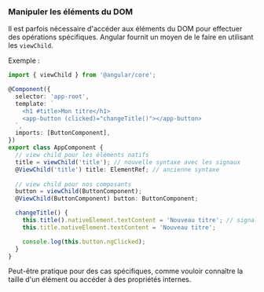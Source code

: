 ### Manipuler les éléments du DOM

Il est parfois nécessaire d'accéder aux éléments du DOM pour effectuer des opérations spécifiques.
Angular fournit un moyen de le faire en utilisant les `viewChild`.

Exemple :

```typescript
import { viewChild } from '@angular/core';

@Component({
  selector: 'app-root',
  template: `
    <h1 #title>Mon titre</h1>
    <app-button (clicked)="changeTitle()"></app-button>
  `,
  imports: [ButtonComponent],
})
export class AppComponent {
  // view child pour les éléments natifs
  title = viewChild('title'); // nouvelle syntaxe avec les signaux
  @ViewChild('title') title: ElementRef; // ancienne syntaxe
  
  // view child pour nos composants
  button = viewChild(ButtonComponent);
  @ViewChild(ButtonComponent) button: ButtonComponent;

  changeTitle() {
    this.title().nativeElement.textContent = 'Nouveau titre'; // signal
    this.title.nativeElement.textContent = 'Nouveau titre';

    console.log(this.button.ngClicked);
  }
}
```

Peut-être pratique pour des cas spécifiques, comme vouloir connaître la taille d'un élément ou accéder à des propriétés internes.
